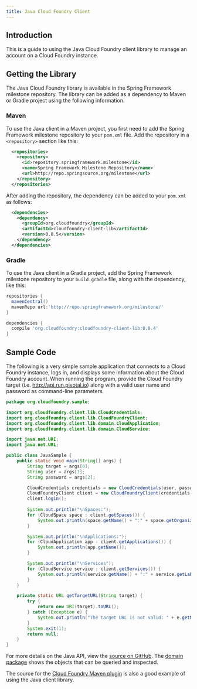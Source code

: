 ```yaml
---
title: Java Cloud Foundry Client
---
```


## <a id='intro'></a>Introduction ##

This is a guide to using the Java Cloud Foundry client library to manage an account on a Cloud Foundry instance.

## <a id='getting'></a>Getting the Library ##

The Java Cloud Foundry library is available in the Spring Framework milestone repository. The library can be added as a dependency to Maven or Gradle project using the following information. 

### <a id='maven'></a>Maven ###

To use the Java client in a Maven project, you first need to add the Spring Framework milestone repository to your `pom.xml` file. Add the repository in a `<repository>` section like this: 

~~~xml
  <repositories>
    <repository>
      <id>repository.springframework.milestone</id>
      <name>Spring Framework Milestone Repository</name>
      <url>http://repo.springsource.org/milestone</url>
    </repository>
  </repositories>
~~~

After adding the repository, the dependency can be added to your `pom.xml` as follows:

~~~xml
  <dependencies>
    <dependency>
      <groupId>org.cloudfoundry</groupId>
      <artifactId>cloudfoundry-client-lib</artifactId>
      <version>0.8.5</version>
    </dependency>
  </dependencies>
~~~ 

### <a id='gradle'></a>Gradle ###

To use the Java client in a Gradle project, add the Spring Framework milestone repository to your `build.gradle` file, along with the dependency, like this: 

~~~groovy
repositories {
  mavenCentral()
  mavenRepo url:'http://repo.springframework.org/milestone/'
}

dependencies {
  compile 'org.cloudfoundry:cloudfoundry-client-lib:0.8.4'
} 
~~~

## <a id='sample'></a>Sample Code ##

The following is a very simple sample application that connects to a Cloud Foundry instance, logs in, and displays some information about the Cloud Foundry account. When running the program, provide the Cloud Foundry target (i.e. http://api.run.pivotal.io) along with a valid user name and password as command-line parameters. 

~~~java 
package org.cloudfoundry.sample;

import org.cloudfoundry.client.lib.CloudCredentials;
import org.cloudfoundry.client.lib.CloudFoundryClient;
import org.cloudfoundry.client.lib.domain.CloudApplication;
import org.cloudfoundry.client.lib.domain.CloudService;

import java.net.URI;
import java.net.URL;

public class JavaSample {
    public static void main(String[] args) {
        String target = args[0];
        String user = args[1];
        String password = args[2];

        CloudCredentials credentials = new CloudCredentials(user, password);
        CloudFoundryClient client = new CloudFoundryClient(credentials, getTargetURL(target));
        client.login();
        
        System.out.println("\nSpaces:");
        for (CloudSpace space : client.getSpaces()) {
            System.out.println(space.getName() + ":" + space.getOrganization().getName());
        }

        System.out.println("\nApplications:");
        for (CloudApplication app : client.getApplications()) {
            System.out.println(app.getName());
        }

        System.out.println("\nServices");
        for (CloudService service : client.getServices()) {
            System.out.println(service.getName() + ":" + service.getLabel());
        }
    }

    private static URL getTargetURL(String target) {
        try {
            return new URI(target).toURL();
        } catch (Exception e) {
            System.out.println("The target URL is not valid: " + e.getMessage());
        }
        System.exit(1);
        return null;
    }
}
~~~

For more details on the Java API, view the [source on GitHub](https://github.com/cloudfoundry/vcap-java-client/tree/master/cloudfoundry-client-lib). The [domain package](https://github.com/cloudfoundry/vcap-java-client/tree/master/cloudfoundry-client-lib/src/main/java/org/cloudfoundry/client/lib/domain) shows the objects that can be queried and inspected.  

The source for the [Cloud Foundry Maven plugin](https://github.com/cloudfoundry/vcap-java-client/tree/master/cloudfoundry-maven-plugin) is also a good example of using the Java client library. 
